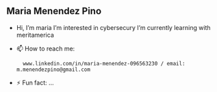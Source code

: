 ## Maria Menendez Pino
-  Hi, I’m maria I’m interested in cybersecury  I’m currently learning with meritamerica
- 📫 How to reach me:
  
        www.linkedin.com/in/maria-menendez-096563230 / email: m.menendezpino@gmail.com
        


- ⚡ Fun fact: ...



<!---
lilmaria10/lilmaria10 is a ✨ special ✨ repository because its `README.md` (this file) appears on your GitHub profile.
You can click the Preview link to take a look at your changes.
--->
